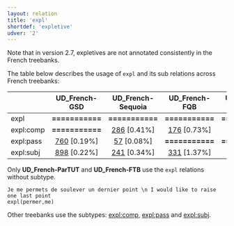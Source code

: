 ```yaml
---
layout: relation
title: 'expl'
shortdef: 'expletive'
udver: '2'
---
```


Note that in version 2.7, expletives are not annotated consistently in the French treebanks.

The table below describes the usage of `expl` and its sub relations across French treebanks:

|                      |        UD_French-GSD |    UD_French-Sequoia |        UD_French-FQB |        UD_French-PUD |     UD_French-ParTUT |        UD_French-FTB |     UD_French-Spoken |
|----------------------|:--------------------:|:--------------------:|:--------------------:|:--------------------:|:--------------------:|:--------------------:|:--------------------:|
|                 expl |      **===========** |      **===========** |      **===========** |      **===========** | [212](http://match.grew.fr/?corpus=UD_French-ParTUT@2.7&relation=expl) [0.74%] | [4112](http://match.grew.fr/?corpus=UD_French-FTB@2.7&relation=expl) [0.72%] |      **===========** |
|            expl:comp |      **===========** | [286](http://match.grew.fr/?corpus=UD_French-Sequoia@2.7&relation=expl:comp) [0.41%] | [176](http://match.grew.fr/?corpus=UD_French-FQB@2.7&relation=expl:comp) [0.73%] | [28](http://match.grew.fr/?corpus=UD_French-PUD@2.7&relation=expl:comp) [0.11%] |      **===========** |      **===========** |      **===========** |
|            expl:pass | [760](http://match.grew.fr/?corpus=UD_French-GSD@2.7&relation=expl:pass) [0.19%] | [57](http://match.grew.fr/?corpus=UD_French-Sequoia@2.7&relation=expl:pass) [0.08%] |      **===========** |      **===========** |      **===========** |      **===========** |      **===========** |
|            expl:subj | [898](http://match.grew.fr/?corpus=UD_French-GSD@2.7&relation=expl:subj) [0.22%] | [241](http://match.grew.fr/?corpus=UD_French-Sequoia@2.7&relation=expl:subj) [0.34%] | [331](http://match.grew.fr/?corpus=UD_French-FQB@2.7&relation=expl:subj) [1.37%] | [83](http://match.grew.fr/?corpus=UD_French-PUD@2.7&relation=expl:subj) [0.34%] |      **===========** |      **===========** | [366](http://match.grew.fr/?corpus=UD_French-Spoken@2.7&relation=expl:subj) [1.04%] |

Only **UD_French-ParTUT** and **UD_French-FTB** use the `expl` relations without subtype.

~~~ sdparse
Je me permets de soulever un dernier point \n I would like to raise one last point
expl(permer,me)
~~~

Other treebanks use the subtypes: [expl:comp](), [expl:pass]() and [expl:subj]().

<!-- Interlanguage links updated Čt lis 12 09:43:25 CET 2020 -->

